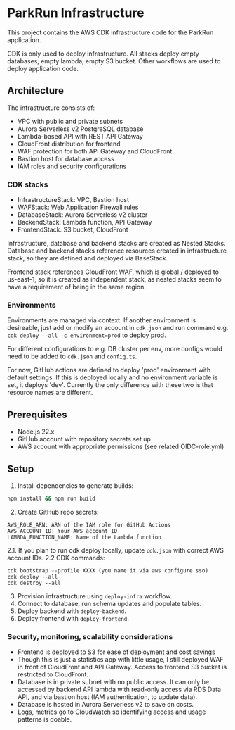 # ParkRun Infrastructure

This project contains the AWS CDK infrastructure code for the ParkRun application.

CDK is only used to deploy infrastructure. All stacks deploy empty databases, empty lambda, empty S3 bucket. Other workflows are used to deploy application code.

## Architecture

The infrastructure consists of:
- VPC with public and private subnets
- Aurora Serverless v2 PostgreSQL database
- Lambda-based API with REST API Gateway
- CloudFront distribution for frontend
- WAF protection for both API Gateway and CloudFront
- Bastion host for database access
- IAM roles and security configurations

### CDK stacks
- InfrastructureStack: VPC, Bastion host
- WAFStack: Web Application Firewall rules
- DatabaseStack: Aurora Serverless v2 cluster
- BackendStack: Lambda function, API Gateway
- FrontendStack: S3 bucket, CloudFront

Infrastructure, database and backend stacks are created as Nested Stacks. Database and backend stacks reference resources created in infrastructure stack, so they are defined and deployed via BaseStack.

Frontend stack references CloudFront WAF, which is global / deployed to us-east-1, so it is created as independent stack, as nested stacks seem to have a requirement of being in the same region.

### Environments
Environments are managed via context. If another environment is desireable, just add or modify an account in `cdk.json` and run command e.g. `cdk deploy --all -c environment=prod` to deploy prod.

For different configurations to e.g. DB cluster per env, more configs would need to be added to `cdk.json` and `config.ts`.

For now, GitHub actions are defined to deploy 'prod' environment with default settings. If this is deployed locally and no environment variable is set, it deploys 'dev'. Currently the only difference with these two is that resource names are different.


## Prerequisites

- Node.js 22.x
- GitHub account with repository secrets set up
- AWS account with appropriate permissions (see related OIDC-role.yml)

## Setup

1. Install dependencies to generate builds:
```bash
npm install && npm run build
```
2. Create GitHub repo secrets:
```
AWS_ROLE_ARN: ARN of the IAM role for GitHub Actions
AWS_ACCOUNT_ID: Your AWS account ID
LAMBDA_FUNCTION_NAME: Name of the Lambda function
```
2.1. If you plan to run cdk deploy locally, update `cdk.json` with correct AWS account IDs.
2.2 CDK commands:
```
cdk bootstrap --profile XXXX (you name it via aws configure sso)
cdk deploy --all
cdk destroy --all
```
3. Provision infrastructure using `deploy-infra` workflow.
4. Connect to database, run schema updates and populate tables.
5. Deploy backend with `deploy-backend`.
6. Deploy frontend with `deploy-frontend`.

### Security, monitoring, scalability considerations
- Frontend is deployed to S3 for ease of deployment and cost savings
- Though this is just a statistics app with little usage, I still deployed WAF in front of CloudFront and API Gateway. Access to frontend S3 bucket is restricted to CloudFront.
- Database is in private subnet with no public access. It can only be accessed by backend API lambda with read-only access via RDS Data API, and via bastion host (IAM authentication, to update data).
- Database is hosted in Aurora Serverless v2 to save on costs.
- Logs, metrics go to CloudWatch so identifying access and usage patterns is doable.
